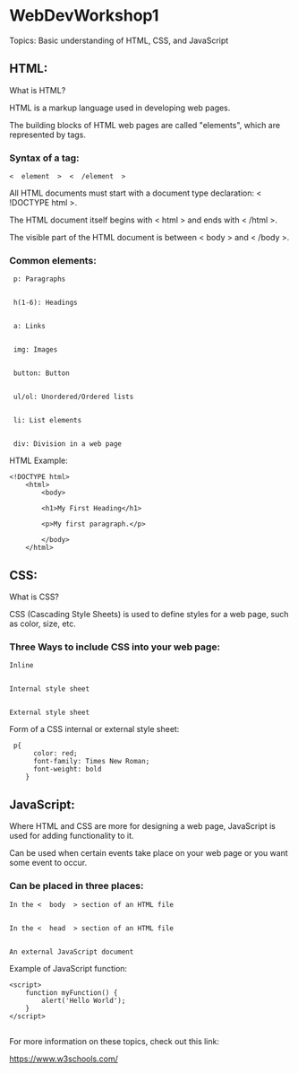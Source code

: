 # WebDevWorkshop1
Topics: Basic understanding of HTML, CSS, and JavaScript


## HTML:

What is HTML?


HTML is a markup language used in developing web pages.


The building blocks of HTML web pages are called "elements", which are represented by tags.


### Syntax of a tag:


    <  element  >  <  /element  >


All HTML documents must start with a document type declaration: <  !DOCTYPE html  >.


The HTML document itself begins with <  html  > and ends with <  /html  >.


The visible part of the HTML document is between <  body  > and <  /body  >.


### Common elements:


     p: Paragraphs


     h(1-6): Headings


     a: Links


     img: Images


     button: Button


     ul/ol: Unordered/Ordered lists
     
     
     li: List elements


     div: Division in a web page




HTML Example:

    
    <!DOCTYPE html>
        <html>
            <body>

            <h1>My First Heading</h1>

            <p>My first paragraph.</p>

            </body>
        </html>


## CSS:


What is CSS?


CSS (Cascading Style Sheets) is used to define styles for a web page, such as color, size, etc.


### Three Ways to include CSS into your web page:


    Inline 


    Internal style sheet


    External style sheet


Form of a CSS internal or external style sheet:


     p{
          color: red;
          font-family: Times New Roman;
          font-weight: bold
        }
        
        
## JavaScript:


Where HTML and CSS are more for designing a web page, JavaScript is used for adding functionality to it.


Can be used when certain events take place on your web page or you want some event to occur. 


### Can be placed in three places:


    In the <  body  > section of an HTML file


    In the <  head  > section of an HTML file


    An external JavaScript document 
     
         
 Example of JavaScript function:
 
    <script>
        function myFunction() {
            alert('Hello World');
        }
    </script>
    
    

##

For more information on these topics, check out this link:


https://www.w3schools.com/

